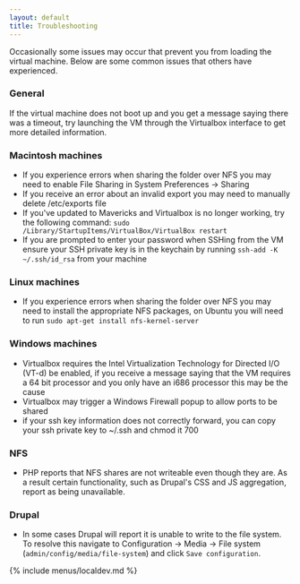 ```yaml
---
layout: default
title: Troubleshooting
---
```


Occasionally some issues may occur that prevent you from loading the
virtual machine. Below are some common issues that others have
experienced.

### General

If the virtual machine does not boot up and you get a message saying
there was a timeout, try launching the VM through the Virtualbox
interface to get more detailed information.

### Macintosh machines

-   If you experience errors when sharing the folder over NFS you may
    need to enable File Sharing in System Preferences -&gt; Sharing
-   If you receive an error about an invalid export you may need to
    manually delete /etc/exports file
-   If you've updated to Mavericks and Virtualbox is no longer working,
    try the following command:
    `sudo /Library/StartupItems/VirtualBox/VirtualBox restart`
-   If you are prompted to enter your password when SSHing from the VM
    ensure your SSH private key is in the keychain by running
    `ssh-add -K ~/.ssh/id_rsa` from your machine

### Linux machines

-   If you experience errors when sharing the folder over NFS you may
    need to install the appropriate NFS packages, on Ubuntu you will
    need to run `sudo apt-get install nfs-kernel-server`

### Windows machines

-   Virtualbox requires the Intel Virtualization Technology for Directed
    I/O (VT-d) be enabled, if you receive a message saying that the VM
    requires a 64 bit processor and you only have an i686 processor this
    may be the cause
-   Virtualbox may trigger a Windows Firewall popup to allow ports to be
    shared
-   if your ssh key information does not correctly forward, you can copy
    your ssh private key to \~/.ssh and chmod it 700

### NFS

-   PHP reports that NFS shares are not writeable even though they are.
    As a result certain functionality, such as Drupal's CSS and JS
    aggregation, report as being unavailable.

### Drupal
-   In some cases Drupal will report it is unable to write to the file system.
    To resolve this navigate to Configuration -> Media -> File system 
    (`admin/config/media/file-system`) and click `Save configuration`.

{% include menus/localdev.md %}
